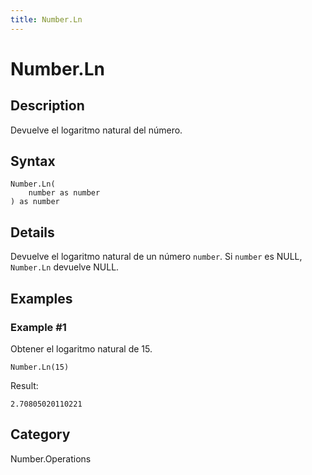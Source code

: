 ```yaml
---
title: Number.Ln
---
```


# Number.Ln


## Description

Devuelve el logaritmo natural del número.


## Syntax

```powerquery
Number.Ln(
    number as number
) as number
```


## Details

Devuelve el logaritmo natural de un número <code>number</code>. Si <code>number</code> es NULL, <code>Number.Ln</code> devuelve NULL.


## Examples

### Example #1 
Obtener el logaritmo natural de 15.
```powerquery
Number.Ln(15)
```

Result: 
```powerquery
2.70805020110221
```




## Category
Number.Operations
